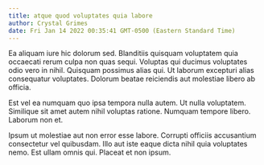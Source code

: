```yaml
---
title: atque quod voluptates quia labore
author: Crystal Grimes
date: Fri Jan 14 2022 00:35:41 GMT-0500 (Eastern Standard Time)
---
```

Ea aliquam iure hic dolorum sed. Blanditiis quisquam voluptatem quia occaecati rerum culpa non quas sequi. Voluptas qui ducimus voluptates odio vero in nihil. Quisquam possimus alias qui. Ut laborum excepturi alias consequatur voluptates. Dolorum beatae reiciendis aut molestiae libero ab officia.

 Est vel ea numquam quo ipsa tempora nulla autem. Ut nulla voluptatem. Similique sit amet autem nihil voluptas ratione. Numquam tempore libero. Laborum non et.

 Ipsum ut molestiae aut non error esse labore. Corrupti officiis accusantium consectetur vel quibusdam. Illo aut iste eaque dicta nihil quia voluptates nemo. Est ullam omnis qui. Placeat et non ipsum.